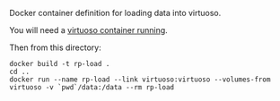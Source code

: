 Docker container definition for loading data into virtuoso.

You will need a [virtuoso container running](https://github.com/NRGI/resourceprojects.org-frontend/#pre-requisites).

Then from this directory:

```
docker build -t rp-load .
cd ..
docker run --name rp-load --link virtuoso:virtuoso --volumes-from virtuoso -v `pwd`/data:/data --rm rp-load
```

